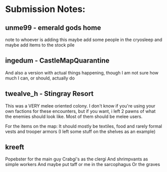 ﻿# Submission Notes:

## unme99 - emerald gods home

note to whoever is adding this maybe add some people in the cryosleep and maybe add items to the stock pile

## ingedum - CastleMapQuarantine

And also a version with actual things happening, though I am not sure how much I can, or should, actually do


## twealve_h - Stingray Resort

This was a VERY melee oriented colony.
I don't know if you're using your own factions for these encounters, but if you want, i left 2 pawns of what the enemies should look like. Most of them should be melee users.

For the items on the map: It should mostly be textiles, food and rarely formal vests and trooper armors (I left some stuff on the shelves as an example)


## kreeft
Popebster for the main guy
Crabgi's as the clergi
And shrimpvants as simple workers
And maybe put taff or me in the sarcophagus
Or the graves
